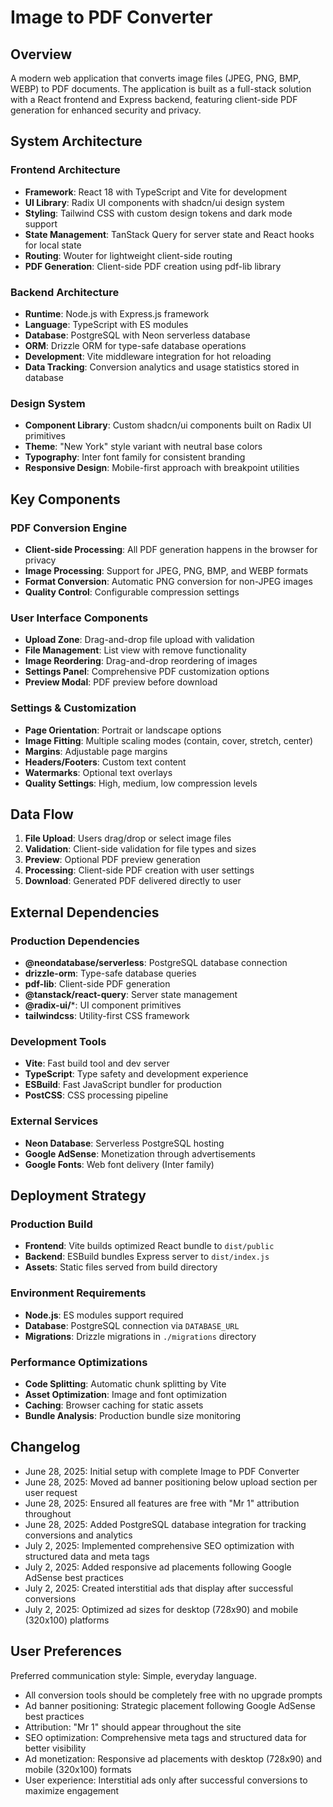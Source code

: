 # Image to PDF Converter

## Overview

A modern web application that converts image files (JPEG, PNG, BMP, WEBP) to PDF documents. The application is built as a full-stack solution with a React frontend and Express backend, featuring client-side PDF generation for enhanced security and privacy.

## System Architecture

### Frontend Architecture
- **Framework**: React 18 with TypeScript and Vite for development
- **UI Library**: Radix UI components with shadcn/ui design system
- **Styling**: Tailwind CSS with custom design tokens and dark mode support
- **State Management**: TanStack Query for server state and React hooks for local state
- **Routing**: Wouter for lightweight client-side routing
- **PDF Generation**: Client-side PDF creation using pdf-lib library

### Backend Architecture
- **Runtime**: Node.js with Express.js framework
- **Language**: TypeScript with ES modules
- **Database**: PostgreSQL with Neon serverless database
- **ORM**: Drizzle ORM for type-safe database operations
- **Development**: Vite middleware integration for hot reloading
- **Data Tracking**: Conversion analytics and usage statistics stored in database

### Design System
- **Component Library**: Custom shadcn/ui components built on Radix UI primitives
- **Theme**: "New York" style variant with neutral base colors
- **Typography**: Inter font family for consistent branding
- **Responsive Design**: Mobile-first approach with breakpoint utilities

## Key Components

### PDF Conversion Engine
- **Client-side Processing**: All PDF generation happens in the browser for privacy
- **Image Processing**: Support for JPEG, PNG, BMP, and WEBP formats
- **Format Conversion**: Automatic PNG conversion for non-JPEG images
- **Quality Control**: Configurable compression settings

### User Interface Components
- **Upload Zone**: Drag-and-drop file upload with validation
- **File Management**: List view with remove functionality
- **Image Reordering**: Drag-and-drop reordering of images
- **Settings Panel**: Comprehensive PDF customization options
- **Preview Modal**: PDF preview before download

### Settings & Customization
- **Page Orientation**: Portrait or landscape options
- **Image Fitting**: Multiple scaling modes (contain, cover, stretch, center)
- **Margins**: Adjustable page margins
- **Headers/Footers**: Custom text content
- **Watermarks**: Optional text overlays
- **Quality Settings**: High, medium, low compression levels

## Data Flow

1. **File Upload**: Users drag/drop or select image files
2. **Validation**: Client-side validation for file types and sizes
3. **Preview**: Optional PDF preview generation
4. **Processing**: Client-side PDF creation with user settings
5. **Download**: Generated PDF delivered directly to user

## External Dependencies

### Production Dependencies
- **@neondatabase/serverless**: PostgreSQL database connection
- **drizzle-orm**: Type-safe database queries
- **pdf-lib**: Client-side PDF generation
- **@tanstack/react-query**: Server state management
- **@radix-ui/***: UI component primitives
- **tailwindcss**: Utility-first CSS framework

### Development Tools
- **Vite**: Fast build tool and dev server
- **TypeScript**: Type safety and development experience
- **ESBuild**: Fast JavaScript bundler for production
- **PostCSS**: CSS processing pipeline

### External Services
- **Neon Database**: Serverless PostgreSQL hosting
- **Google AdSense**: Monetization through advertisements
- **Google Fonts**: Web font delivery (Inter family)

## Deployment Strategy

### Production Build
- **Frontend**: Vite builds optimized React bundle to `dist/public`
- **Backend**: ESBuild bundles Express server to `dist/index.js`
- **Assets**: Static files served from build directory

### Environment Requirements
- **Node.js**: ES modules support required
- **Database**: PostgreSQL connection via `DATABASE_URL`
- **Migrations**: Drizzle migrations in `./migrations` directory

### Performance Optimizations
- **Code Splitting**: Automatic chunk splitting by Vite
- **Asset Optimization**: Image and font optimization
- **Caching**: Browser caching for static assets
- **Bundle Analysis**: Production bundle size monitoring

## Changelog
- June 28, 2025: Initial setup with complete Image to PDF Converter
- June 28, 2025: Moved ad banner positioning below upload section per user request
- June 28, 2025: Ensured all features are free with "Mr 1" attribution throughout
- June 28, 2025: Added PostgreSQL database integration for tracking conversions and analytics
- July 2, 2025: Implemented comprehensive SEO optimization with structured data and meta tags
- July 2, 2025: Added responsive ad placements following Google AdSense best practices
- July 2, 2025: Created interstitial ads that display after successful conversions
- July 2, 2025: Optimized ad sizes for desktop (728x90) and mobile (320x100) platforms

## User Preferences

Preferred communication style: Simple, everyday language.
- All conversion tools should be completely free with no upgrade prompts
- Ad banner positioning: Strategic placement following Google AdSense best practices
- Attribution: "Mr 1" should appear throughout the site
- SEO optimization: Comprehensive meta tags and structured data for better visibility
- Ad monetization: Responsive ad placements with desktop (728x90) and mobile (320x100) formats
- User experience: Interstitial ads only after successful conversions to maximize engagement